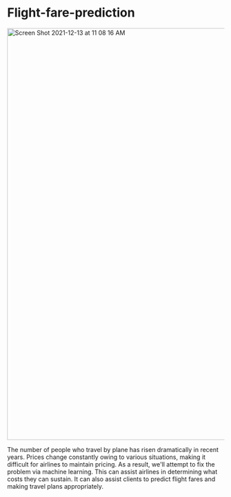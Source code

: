 # Flight-fare-prediction


<img width="953" alt="Screen Shot 2021-12-13 at 11 08 16 AM" src="https://user-images.githubusercontent.com/80868520/145847989-2c26a878-6afa-4839-8942-3adcdc15c46f.png">


The number of people who travel by plane has risen dramatically in recent years. 
Prices change constantly owing to various situations, making it difficult for airlines to maintain pricing. 
As a result, we'll attempt to fix the problem via machine learning. This can assist airlines in determining what costs they can sustain. 
It can also assist clients to predict flight fares and making travel plans appropriately.
